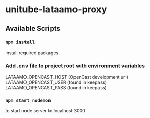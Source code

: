 # unitube-lataamo-proxy

## Available Scripts

### `npm install`
install required packages

### Add .env file to project root with environment variables
LATAAMO_OPENCAST_HOST (OpenCast development url)
LATAAMO_OPENCAST_USER (found in keepass)
LATAAMO_OPENCAST_PASS (found in keepass)

### `npm start nodemon`
to start node server to localhost:3000 

